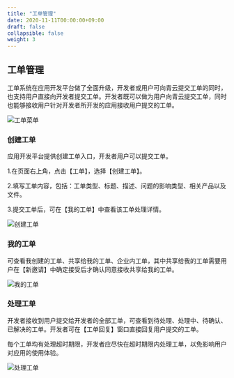 ```yaml
---
title: "工单管理"
date: 2020-11-11T00:00:00+09:00
draft: false
collapsible: false
weight: 3
---
```


## 工单管理

工单系统在应用开发平台做了全面升级，开发者或用户可向青云提交工单的同时，也支持用户直接向开发者提交工单。开发者既可以做为用户向青云提交工单，同时也能够接收用户针对开发者所开发的应用接收用户提交的工单。

![工单菜单](/appcenter/dev-platform/platform-manage/_image/ticket-menu.png)

### 创建工单

应用开发平台提供创建工单入口，开发者用户可以提交工单。

1.在页面右上角，点击【工单】，选择【创建工单】。

2.填写工单内容，包括：工单类型、标题、描述、问题的影响类型、相关产品以及文件。

3.提交工单后，可在【我的工单】中查看该工单处理详情。

![创建工单](/appcenter/dev-platform/platform-manage/_image/ticket-create.png)

### 我的工单

可查看我创建的工单、共享给我的工单、企业内工单，其中共享给我的工单需要用户在【新邀请】中确定接受后才确认同意接收共享给我的工单。

![我的工单](/appcenter/dev-platform/platform-manage/_image/tickets-my.png)

### 处理工单

开发者接收到用户提交给开发者的全部工单，可查看到待处理、处理中、待确认、已解决的工单。开发者可在【工单回复】窗口直接回复用户提交的工单。

每个工单均有处理超时期限，开发者应尽快在超时期限内处理工单，以免影响用户对应用的使用体验。

![处理工单](/appcenter/dev-platform/platform-manage/_image/tickets-pending.png)

